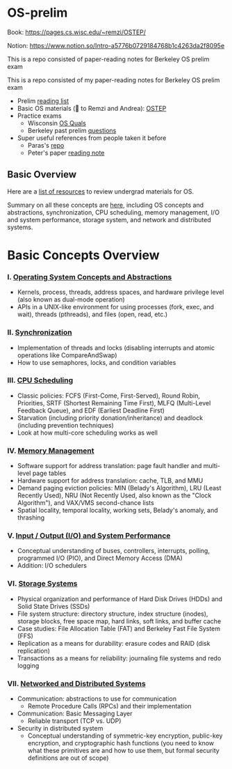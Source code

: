 # OS-prelim

Book: https://pages.cs.wisc.edu/~remzi/OSTEP/

Notion: https://www.notion.so/Intro-a5776b0729184768b1c4263da2f8095e

This is a repo consisted of paper-reading notes for Berkeley OS prelim exam

This is a repo consisted of my paper-reading notes for Berkeley OS prelim exam
* Prelim [reading list](https://ucbosprelim.samkumar.org/reading.html)
* Basic OS materials (🙌 to Remzi and Andrea): [OSTEP](https://pages.cs.wisc.edu/~remzi/OSTEP/)
* Practice exams
    *  Wisconsin [OS Quals](https://www.cs.wisc.edu/operating-systems-quals/)
    *  Berkeley past prelim [questions](https://www2.eecs.berkeley.edu/Protected/Grads/CS/Prelims/osqu.html)
* Super useful references from people taken it before 
    *  Paras's [repo](https://github.com/parasj/papers)
    *  Peter's paper [reading note](https://pschafhalter.com/blog) 

## Basic Overview 
Here are a [list of resources](https://ucbosprelim.samkumar.org/undergraduate.html) to review undergrad materials for OS. 

Summary on all these concepts are [here](https://github.com/lynnliu030/os-prelim/tree/main/list_of_topics), including OS concepts and abstractions, synchronization, CPU scheduling, memory management, I/O and system performance, storage system, and network and distributed systems. 

# Basic Concepts Overview
### I. [Operating System Concepts and Abstractions](https://github.com/lynnliu030/os-prelim/blob/main/list_of_topics/os_abstraction.md)

- Kernels, process, threads, address spaces, and hardware privilege level (also known as dual-mode operation)
- APIs in a UNIX-like environment for using processes (fork, exec, and wait), threads (pthreads), and files (open, read, etc.)


### II. [Synchronization](https://github.com/lynnliu030/os-prelim/blob/main/list_of_topics/sync.md)

- Implementation of threads and locks (disabling interrupts and atomic operations like CompareAndSwap)
- How to use semaphores, locks, and condition variables

### III. [CPU Scheduling](https://github.com/lynnliu030/os-prelim/blob/main/list_of_topics/cpu_sched.md)

- Classic policies: FCFS (First-Come, First-Served), Round Robin, Priorities, SRTF (Shortest Remaining Time First), MLFQ (Multi-Level Feedback Queue), and EDF (Earliest Deadline First)
- Starvation (including priority donation/inheritance) and deadlock (including prevention techniques)
- Look at how multi-core scheduling works as well

### IV. [Memory Management](https://github.com/lynnliu030/os-prelim/blob/main/list_of_topics/memory_mgmt.md)
- Software support for address translation: page fault handler and multi-level page tables
- Hardware support for address translation: cache, TLB, and MMU
- Demand paging eviction policies: MIN (Belady's Algorithm), LRU (Least Recently Used), NRU (Not Recently Used, also known as the "Clock Algorithm"), and VAX/VMS second-chance lists
- Spatial locality, temporal locality, working sets, Belady's anomaly, and thrashing


### V. [Input / Output (I/O) and System Performance](https://github.com/lynnliu030/os-prelim/blob/main/list_of_topics/io.md)
- Conceptual understanding of buses, controllers, interrupts, polling, programmed I/O (PIO), and Direct Memory Access (DMA)
- Addition: I/O schedulers


### VI. [Storage Systems](https://github.com/lynnliu030/os-prelim/blob/main/list_of_topics/storage.md)
- Physical organization and performance of Hard Disk Drives (HDDs) and Solid State Drives (SSDs)
- File system structure: directory structure, index structure (inodes), storage blocks, free space map, hard links, soft links, and buffer cache
- Case studies: File Allocation Table (FAT) and Berkeley Fast File System (FFS)
- Replication as a means for durability: erasure codes and RAID (disk replication)
- Transactions as a means for reliability: journaling file systems and redo logging


### VII. [Networked and Distributed Systems](https://github.com/lynnliu030/os-prelim/blob/main/list_of_topics/network_ds.md)
- Communication: abstractions to use for communication
    - Remote Procedure Calls (RPCs) and their implementation
- Communication: Basic Messaging Layer
    - Reliable transport (TCP vs. UDP)
- Security in distributed system
    - Conceptual understanding of symmetric-key encryption, public-key encryption, and cryptographic hash functions (you need to know what these primitives are and how to use them, but formal security definitions are out of scope)

